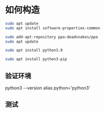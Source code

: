 # 如何构造


```bash
sudo apt update
sudo apt install software-properties-common

sudo add-apt-repository ppa:deadsnakes/ppa
sudo apt update

sudo apt install python3.9

sudo apt install python3-pip
```

## 验证环境

python3 --version
alias python='python3'

## 测试